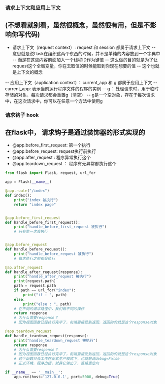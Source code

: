 ### 请求上下文和应用上下文
## (不想看就别看，虽然很概念，虽然很有用，但是不影响你写代码)
- 请求上下文（request context）: request 和 session 都属于请求上下文
    -- 意思就是说flask在组织这两个东西的时候，并不是单纯的内容放到一个字典中
    -- 而是在这些内容前面加入一个线程ID作为键值
    -- 这么做的目的就是为了让request这个全局变量，你在去取值的时候能取到你现在想要的值
    -- 这个也就是上下文的概念

-- 应用上下文（application context）： current_app 和 g 都属于应用上下文
    -- current_app: 表示当前运行程序文件的程序的实例
    -- g： 处理请求时，用于临时存储的对象，每次请求都会重置g（清空）
    -- g是一个空对象，存在于每次请求中，在这次请求中，你可以在任意一个方法中使用g

### 请求钩子 hook
## 在flask中， 请求钩子是通过装饰器的形式实现的
- @app.before_first_request: 第一个执行
- @app.before_request: request执行前执行
- @app.after_request : 程序异常执行这个
- @app.teardown_request ： 程序有无异常都执行这个

```python
from flask import Flask, request, url_for

app = Flask(__name__)

@app.route("/index")
def index():
    print("index 被执行")
    return "index page"


@app.before_first_request
def handle_before_first_request():
    print("handle_before_first_request 被执行")
    # 只有第一次会执行


@app.before_request
def handle_before_request():
    print("handle_before_request 被执行")
    # 每次执行之前都会执行

@ap.after_request
def handle_after_request(response):
    print("handle_after_request 被执行")
    print(request.path)
    path = request.path
    if path == url_for("index"):
        print("if : ", path)
    else:
        print("else : ", path)
    # 在不同的请求路径中，我们做不同的操作
    return response
    # 为什么需要response？
    # 因为视图函数已经执行完毕了，前端要接受到返回，返回的的就是这个response对象

@app.teardown_request
def handle_teardown_request(response):
    print("handle_teardown_request 被执行")
    return response
    # 为什么需要response？
    # 因为视图函数已经执行完毕了，前端要接受到返回，返回的的就是这个response对象
    # 这个函数只会工作在正式生产模式下，也就是说debug=False
    # 正式环境，程序出错，就靠它输出了，直接重定向

if __name__ == '__main__':
    app.run(host='127.0.0.1', port=5000, debug=True)
```

